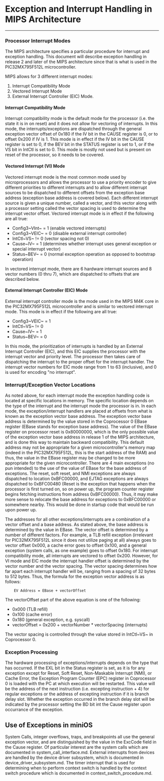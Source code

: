 
# Exception and Interrupt Handling in MIPS Architecture


---

### Processor Interrupt Modes

The MIPS architecture specifies a particular procedure for interrupt and exception handling.
This document will describe exception handling in release 2 and later of the MIPS architecture
since that is what is used in the PIC32MX795F512L microcontroller.

MIPS allows for 3 different interrupt modes: 

1. Interrupt Compatibility Mode
2. Vectored Interrupt Mode
3. External Interrupt Controller (EIC) Mode.


#### Interrupt Compatibility Mode

Interrupt compatibility mode is the default mode for the processor (i.e. the state it is in on reset)
and it does not allow for vectoring of interrupts. In this mode, the interrupts/exceptions are dispatched
through the general exception vector offset of 0x180 if the IV bit in the CAUSE register is 0, or to
offset 0x200 if IV is 1. This mode is in effect if the IV bit in the CAUSE register is set to 0, if the
BEV bit in the STATUS register is set to 1, or if the VS bit in IntCtl is set to 0. This mode is mostly
not used but is present on reset of the processor, so it needs to be covered.


#### Vectored Interrupt (VI) Mode

Vectored interrupt mode is the most common mode used by microprocessors and allows the processor to use a
priority encoder to give different priorities to different interrupts and to allow different interrupt
sources to be dispatched to different offsets from the exception base address (exception base address is
covered below). Each different interrupt source is given a unique number, called a vector, and this vector
along with a processor setting called the vector spacing is used to determine the interrupt vector offset.
Vectored interrupt mode is in effect if the following are all true:

- Config3~VInt~ = 1     (enable vectored interrupts)
- Config3~VEIC~ = 0     (disable external interrupt controller)
- IntCtl~VS~ != 0       (vector spacing not 0)
- Cause~IV~ = 1         (determines whether interrupt uses general exception or special interrupt vector)
- Status~BEV~ = 0       (normal exception operation as opposed to bootstrap operation)

In vectored interrupt mode, there are 6 hardware interrupt sources and 8 vector numbers (0 thru 7), which
are dispatched to offsets that are described below.


#### External Interrupt Controller (EIC) Mode

External interrupt controller mode is the mode used in the MIPS M4K core in the PIC32MX795F512L microcontroller
and is similar to vectored interrupt mode. This mode is in effect if the following are all true:

- Config3~VEIC~ = 1
- IntCtl~VS~ != 0
- Cause~IV~ = 1
- Status~BEV~ = 0

In this mode, the prioritization of interrupts is handled by an External Interrupt Controller (EIC), and this
EIC supplies the processor with the interrupt vector and priority level. The processor then takes care of
dispatching the interrupt to the proper offset for the interrupt handler. The interrupt vector numbers for EIC
mode range from 1 to 63 (inclusive), and 0 is used for encoding "no interrupt".


### Interrupt/Exception Vector Locations

As noted above, for each interrupt mode the exception handling code is located at specific locations in memory.
The specific location depends on the type of the interrupt and the interrupt mode the processor is in. In
each mode, the exception/interrupt handlers are placed at offsets from what is known as the exception
vector base address. The exception vector base address is determined by the value stored in the Coprocessor 0
EBase register (EBase stands for exception base address). The value of the EBase register on processor
reset is 0x80000000, which is the only possible value of the exception vector base address in release 1
of the MIPS architecture, and is done this way to maintain backward compatibility. This default address may
not be appropriate for a given microcontroller's memory map (indeed in the PIC32MX795F512L, this is the
start address of the RAM) and thus, the value in the EBase register may be changed to be more appropriate
for the given microcontroller. There are 4 main exceptions (no pun intended) to the use of the value of
EBase for the base address of exceptions. The reset, soft reset, and NMI exceptions are always dispatched
to location 0xBFC00000, and EJTAG exceptions are always dispatched to 0xBFC00480 (Reset is the exception
that happens when the processor is first turned on, so on power up, the program counter register begins
fetching instructions from address 0xBFC00000). Thus, it may make more sense to relocate the base address
for exceptions to 0xBFC00000 or somewhere nearby. This would be done in startup code that would be run upon
power up.

The addresses for all other exceptions/interrupts are a combination of a vector offset and a base address.
As stated above, the base address is determined by the value in EBase. The vector offset is determined by
a number of different factors. For example, a TLB refill exception (irrelevant for PIC32MX795F512L since
it does not utilize paging at all) always goes to vector offset 0x000, a cache error goes to offset 0x100,
and a general exception (system calls, as one example) goes to offset 0x180. For interrupt compatibility
mode, all interrupts are vectored to offset 0x200. However, for VI mode and EIC mode the interrupt handler
offset is determined by the vector number and the vector spacing. The vector spacing determines how far
apart each interrupt handler will be, ranging from a spacing of 32 bytes to 512 bytes. Thus, the formula
for the exception vector address is as follows:

        EV Address = EBase + vectorOffset

The vectorOffset part of the above equation is one of the following:
- 0x000 (TLB refill)
- 0x100 (cache error)
- 0x180 (general exception, e.g. syscall)
- vectorOffset = 0x200 + vectorNumber * vectorSpacing (interrupts)

The vector spacing is controlled through the value stored in IntCtl~VS~ in Coprocessor 0.


### Exception Processing

The hardware processing of exceptions/interrupts depends on the type that has occurred. If the EXL bit
in the Status register is set, as it is for any exception except for Reset, Soft Reset, Non-Maskable
Interrupt (NMI), or Cache Error, the Exception Program Counter (EPC) register in Coprocessor 0 is
loaded with the PC at which execution will be restarted. This value will be the address of the
next instruction (i.e. excepting instruction + 4) for regular exceptions or the address of excepting
instruction if it is branch delay slot. Whether the exception occurred in the branch delay slot will
be indicated by the processor setting the BD bit int the Cause register upon occurrance of the exception.


## Use of Exceptions in miniOS

System Calls, integer overflows, traps, and breakpoints all use the general exception vector, and are
distinguished by the value in the ExcCode field in the Cause register. Of particular interest are the
system calls which are documented in system_call_interface.md. External interrupts from devices are
handled by the device driver subsystem, which is documented in device_driver_subsystem.md. The timer
interrupt that is used for determining when to perform context switch is handled by the context switch
procedure which is documented in context_switch_procedure.md.